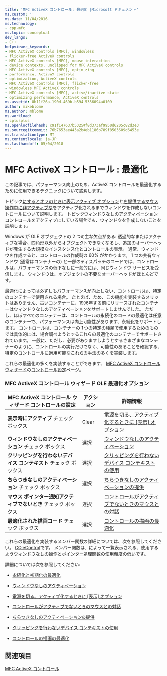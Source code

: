 ```yaml
---
title: 'MFC ActiveX コントロール: 最適化 |Microsoft ドキュメント'
ms.custom: ''
ms.date: 11/04/2016
ms.technology:
- cpp-mfc
ms.topic: conceptual
dev_langs:
- C++
helpviewer_keywords:
- MFC ActiveX controls [MFC], windowless
- flicker-free ActiveX controls
- MFC ActiveX controls [MFC], mouse interaction
- device contexts, unclipped for MFC ActiveX controls
- MFC ActiveX controls [MFC], optimizing
- performance, ActiveX controls
- optimization, ActiveX controls
- MFC ActiveX controls [MFC], flicker-free
- windowless MFC ActiveX controls
- MFC ActiveX controls [MFC], active/inactive state
- optimizing performance, ActiveX controls
ms.assetid: 8b11f26a-190d-469b-b594-5336094a0109
author: mikeblome
ms.author: mblome
ms.workload:
- cplusplus
ms.openlocfilehash: c91f147637b53250f8d373af9950d6205c82d3e3
ms.sourcegitcommit: 76b7653ae443a2b8eb1186b789f8503609d6453e
ms.translationtype: MT
ms.contentlocale: ja-JP
ms.lasthandoff: 05/04/2018
---
```

# <a name="mfc-activex-controls-optimization"></a>MFC ActiveX コントロール : 最適化
この記事では、パフォーマンス向上のため、ActiveX コントロールを最適化するために使用できるテクニックについて説明します。  
  
 トピック[にするとオフのときに表示アクティブ オプション](../mfc/turning-off-the-activate-when-visible-option.md)と[を提供するマウス操作中に非アクティブな](../mfc/providing-mouse-interaction-while-inactive.md)をアクティブ化されるまでウィンドウを作成しないコントロールについて説明します。 トピック[ウィンドウなしのアクティベーション](../mfc/providing-windowless-activation.md)コントロールをアクティブにしている場合でも、ウィンドウを作成しないことを説明します。  
  
 Windows が OLE オブジェクトの 2 つの主な欠点がある: 透過的なまたはアクティブな場合、四角形以外からオブジェクトできなくなるし、追加のオーバーヘッドが発生する大規模なインスタンス化とコントロールの表示。 通常、ウィンドウを作成すると、コントロールの作成時の 60% がかかります。 1 つの共有ウィンドウ (通常はコンテナーの) と一部のディスパッチのコードでは、コントロールは、パフォーマンスの低下なしに一般的には、同じウィンドウ サービスを受信します。 ウィンドウは、オブジェクトの不要なオーバーヘッドがほとんどです。  
  
 最適化によっては必ずしもパフォーマンスが向上しない、コントロールは、特定のコンテナーで使用される場合。 たとえば、ため、この機能を実装するメリットはありません、古いコンテナーに、1996年する前にリリースされたコンテナーはウィンドウなしのアクティベーションをサポートしませんでした。 ただし、ほぼすべてのコンテナーは、コントロールの永続化のコードの最適化は任意のコンテナーで、パフォーマンスは向上可能性があります、永続化をサポートします。 コントロールは、コンテナーの 1 つの特定の種類で使用するためのものでは具体的には、場合調べようとするこれらの最適化のコンテナーでサポートされています。 一般に、ただし、必要がありますしようとするさまざまなコンテナーのように、コントロールの実行だけでなく、可能性のあることを確認する、特定のコントロールに適用可能なこれらの手法の多くを実装します。  
  
 これらの最適化の多くを実装することができます、 [MFC ActiveX コントロール ウィザード](../mfc/reference/mfc-activex-control-wizard.md)の[コントロール設定](../mfc/reference/control-settings-mfc-activex-control-wizard.md)ページ。  
  
### <a name="mfc-activex-control-wizard-ole-optimization-options"></a>MFC ActiveX コントロール ウィザード OLE 最適化オプション  
  
|MFC ActiveX コントロール ウィザード コントロールの設定|アクション|詳細情報|  
|-------------------------------------------------------|------------|----------------------|  
|**表示時にアクティブ** チェック ボックス|Clear|[電源を切る、アクティブ化するときに [表示] オプション](../mfc/turning-off-the-activate-when-visible-option.md)|  
|**ウィンドウなしのアクティベーション** チェック ボックス|選択|[ウィンドウなしのアクティベーション](../mfc/providing-windowless-activation.md)|  
|**クリッピングを行わないデバイス コンテキスト** チェック ボックス|選択|[クリッピングを行わないデバイス コンテキストの使用](../mfc/using-an-unclipped-device-context.md)|  
|**ちらつきなしのアクティベーション** チェック ボックス|選択|[ちらつきなしのアクティベーションの提供](../mfc/providing-flicker-free-activation.md)|  
|**マウス ポインター通知アクティブでないとき** チェック ボックス|選択|[コントロールがアクティブでないときのマウスとの対話](../mfc/providing-mouse-interaction-while-inactive.md)|  
|**最適化された描画コード** チェック ボックス|選択|[コントロールの描画の最適化](../mfc/optimizing-control-drawing.md)|  
  
 これらの最適化を実装するメンバー関数の詳細については、次を参照してください。 [COleControl](../mfc/reference/colecontrol-class.md)です。 メンバー関数は、によって一覧表示される、使用するよう[ウィンドウなしの操作](http://msdn.microsoft.com/en-us/e9e28f79-9a70-4ae4-a5aa-b3e92f1904df)と[ポインター処理関数の使用頻度の低い](http://msdn.microsoft.com/en-us/e9e28f79-9a70-4ae4-a5aa-b3e92f1904df)です。  
  
 詳細については次を参照してください:  
  
-   [永続化と初期化の最適化](../mfc/optimizing-persistence-and-initialization.md)  
  
-   [ウィンドウなしのアクティベーション](../mfc/providing-windowless-activation.md)  
  
-   [電源を切る、アクティブ化するときに [表示] オプション](../mfc/turning-off-the-activate-when-visible-option.md)  
  
-   [コントロールがアクティブでないときのマウスとの対話](../mfc/providing-mouse-interaction-while-inactive.md)  
  
-   [ちらつきなしのアクティベーションの提供](../mfc/providing-flicker-free-activation.md)  
  
-   [クリッピングを行わないデバイス コンテキストの使用](../mfc/using-an-unclipped-device-context.md)  
  
-   [コントロールの描画の最適化](../mfc/optimizing-control-drawing.md)  
  
## <a name="see-also"></a>関連項目  
 [MFC ActiveX コントロール](../mfc/mfc-activex-controls.md)

